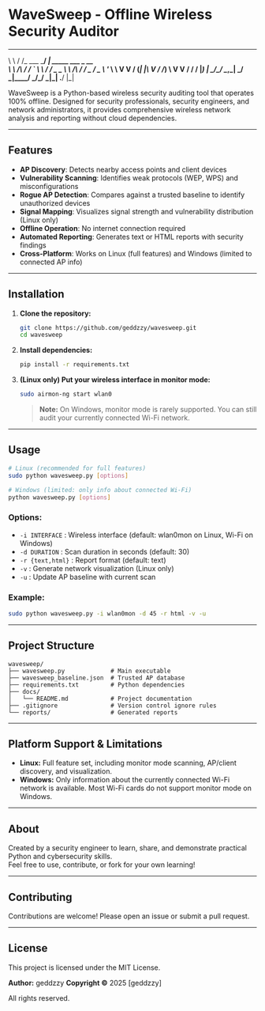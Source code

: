 # WaveSweep - Offline Wireless Security Auditor
__        __              ____                         
\ \      / /_ ___   _____/ ___|_      _____  ___ _ __  
 \ \ /\ / / _` \ \ / / _ \___ \ \ /\ / / _ \/ _ \ '_ \ 
  \ V  V / (_| |\ V /  __/___) \ V  V /  __/  __/ |_) |
   \_/\_/ \__,_| \_/ \___|____/ \_/\_/ \___|\___| .__/ 
                                                |_|    

WaveSweep is a Python-based wireless security auditing tool that operates 100% offline. Designed for security professionals, security engineers, and network administrators, it provides comprehensive wireless network analysis and reporting without cloud dependencies.


---

## Features

- **AP Discovery**: Detects nearby access points and client devices
- **Vulnerability Scanning**: Identifies weak protocols (WEP, WPS) and misconfigurations
- **Rogue AP Detection**: Compares against a trusted baseline to identify unauthorized devices
- **Signal Mapping**: Visualizes signal strength and vulnerability distribution (Linux only)
- **Offline Operation**: No internet connection required
- **Automated Reporting**: Generates text or HTML reports with security findings
- **Cross-Platform**: Works on Linux (full features) and Windows (limited to connected AP info)

---

## Installation

1. **Clone the repository:**
    ```bash
    git clone https://github.com/geddzzy/wavesweep.git
    cd wavesweep
    ```

2. **Install dependencies:**
    ```bash
    pip install -r requirements.txt
    ```

3. **(Linux only) Put your wireless interface in monitor mode:**
    ```bash
    sudo airmon-ng start wlan0
    ```

    > **Note:** On Windows, monitor mode is rarely supported. You can still audit your currently connected Wi-Fi network.

---

## Usage

```bash
# Linux (recommended for full features)
sudo python wavesweep.py [options]

# Windows (limited: only info about connected Wi-Fi)
python wavesweep.py [options]
```

### Options:
- `-i INTERFACE` : Wireless interface (default: wlan0mon on Linux, Wi-Fi on Windows)
- `-d DURATION`  : Scan duration in seconds (default: 30)
- `-r {text,html}` : Report format (default: text)
- `-v`           : Generate network visualization (Linux only)
- `-u`           : Update AP baseline with current scan

### Example:
```bash
sudo python wavesweep.py -i wlan0mon -d 45 -r html -v -u
```

---

## Project Structure

```
wavesweep/
├── wavesweep.py             # Main executable
├── wavesweep_baseline.json  # Trusted AP database
├── requirements.txt         # Python dependencies
├── docs/
│   └── README.md            # Project documentation
├── .gitignore               # Version control ignore rules
└── reports/                 # Generated reports
```

---

## Platform Support & Limitations

- **Linux:** Full feature set, including monitor mode scanning, AP/client discovery, and visualization.
- **Windows:** Only information about the currently connected Wi-Fi network is available. Most Wi-Fi cards do not support monitor mode on Windows.

---

## About

Created by a security engineer to learn, share, and demonstrate practical Python and cybersecurity skills.  
Feel free to use, contribute, or fork for your own learning!

---

## Contributing

Contributions are welcome! Please open an issue or submit a pull request.

---

## License

This project is licensed under the MIT License.

**Author:** geddzzy 
**Copyright ©** 2025 [geddzzy]

All rights reserved.